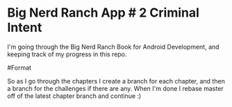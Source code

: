# Big Nerd Ranch App \# 2 Criminal Intent

I'm going through the Big Nerd Ranch Book for Android Development, and keeping track of my progress in this repo. 

#Format

So as I go through the chapters I create a branch for each chapter, and then a branch for the challenges if there are any. When I'm done I rebase master off of the latest chapter branch and continue :)
